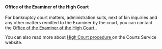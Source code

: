 ####  Office of the Examiner of the High Court

For bankruptcy court matters, administration suits, next of kin inquiries and
any other matters remitted to the Examiner by the court, you can contact the [
Office of the Examiner of the High Court
](https://www.courts.ie/content/office-examiner-high-court) .

You can also read more about [ High Court procedure
](https://courts.ie/procedure-high-court) on the Courts Service website.
